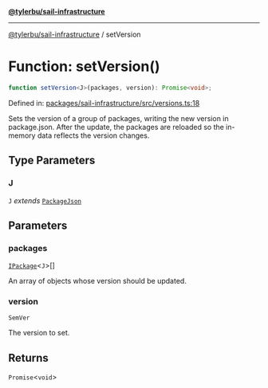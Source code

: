 [**@tylerbu/sail-infrastructure**](../README.md)

***

[@tylerbu/sail-infrastructure](../README.md) / setVersion

# Function: setVersion()

```ts
function setVersion<J>(packages, version): Promise<void>;
```

Defined in: [packages/sail-infrastructure/src/versions.ts:18](https://github.com/microsoft/FluidFramework/blob/main/packages/sail-infrastructure/src/versions.ts#L18)

Sets the version of a group of packages, writing the new version in package.json. After the update, the packages are
reloaded so the in-memory data reflects the version changes.

## Type Parameters

### J

`J` *extends* [`PackageJson`](../type-aliases/PackageJson.md)

## Parameters

### packages

[`IPackage`](../interfaces/IPackage.md)\<`J`\>[]

An array of objects whose version should be updated.

### version

`SemVer`

The version to set.

## Returns

`Promise`\<`void`\>
